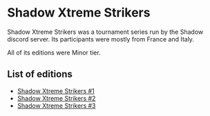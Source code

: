# Shadow Xtreme Strikers

Shadow Xtreme Strikers was a tournament series run by the Shadow discord server. Its participants were mostly from France and  Italy.

All of its editions were Minor tier.

## List of editions
- [Shadow Xtreme Strikers #1](shadow1.md)
- [Shadow Xtreme Strikers #2](shadow2.md)
- [Shadow Xtreme Strikers #3](shadow3.md)